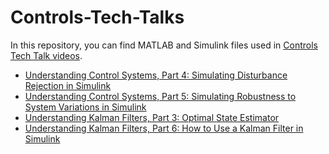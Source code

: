 # Controls-Tech-Talks

In this repository, you can find MATLAB and Simulink files used in [Controls Tech Talk videos](https://www.mathworks.com/videos/tech-talks/controls.html).
- [Understanding Control Systems, Part 4: Simulating Disturbance Rejection in Simulink](Understanding%20Control%20Systems/Simulating%20Disturbance%20Rejection%20in%20Simulink/)
- [Understanding Control Systems, Part 5: Simulating Robustness to System Variations in Simulink](Understanding%20Control%20Systems/Simulating%20Robustness%20to%20System%20Variations%20in%20Simulink/)
- [Understanding Kalman Filters, Part 3: Optimal State Estimator](Understanding%20Kalman%20Filters/Optimal%20State%20Estimator/)
- [Understanding Kalman Filters, Part 6: How to Use a Kalman Filter in Simulink](Understanding%20Kalman%20Filters/How%20to%20Use%20a%20Kalman%20Filter%20in%20Simulink/)

